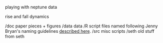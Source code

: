 playing with neptune data

rise and fall dynamics

/doc paper pieces + figures
/data data
/R script files named following Jenny Bryan's naming guidelines [described here](http://speakerdeck.com/jennybc/how-to-name-files).
/src misc scripts
/seth old stuff from seth
